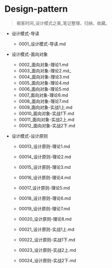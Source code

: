 # Design-pattern
>  极客时间_设计模式之美_笔记整理、归纳、收藏。

- 设计模式-导读

  -  0001_设计模式-导读.md

- 设计模式-面向对象

  -  0002\_面向对象-理论1.md
  - 0003\_面向对象-理论2.md_
  - 0004_面向对象-理论3.md
  -  0005\_面向对象-理论4.md
  - 0006\_面向对象-理论5.md
  - 0007\_面向对象-理论6.md
  - 0008\_面向对象-理论7.md
  - 0009\_面向对象-实战1上.md
  - 00010\_面向对象-实战1下.md
  - 00011\_面向对象-实战2上.md
  - 00012\_面向对象-实战2下.md

- 设计模式-设计原则

  - 00013\_设计原则-理论1.md

  - 00014\_设计原则-理论2.md

  - 00015\_设计原则-理论3.md

  - 00016\_设计原则-理论4.md

  - 00017\_设计原则-理论5.md

  - 00018\_设计原则-理论6.md

  - 00019\_设计原则-理论7.md

  - 00020\_设计原则-理论8.md

  - 00021\_设计原则-实战1上.md

  - 00022\_设计原则-实战1下.md

  - 00023\_设计原则-实战2上.md

  - 00024\_设计原则-实战2下.md

    

    
